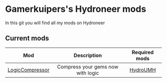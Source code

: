 # Gamerkuipers's Hydroneer mods
In this git you will find all my mods on Hydroneer

## Current mods

 Mod | Description | Required mods
:----:|:---------:|:------:
 [LogicCompressor](https://github.com/Gamerkuipers/Hydroneer-Modding/tree/main/LogicCompressor) | Compress your gems now with logic | [HydroUMH](https://github.com/RHlNO/HydroneerModding/raw/main/Release%20Mods/501-HydroUMH_P.pak)